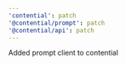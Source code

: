 ```yaml
---
'contential': patch
'@contential/prompt': patch
'@contential/api': patch
---
```


Added prompt client to contential
